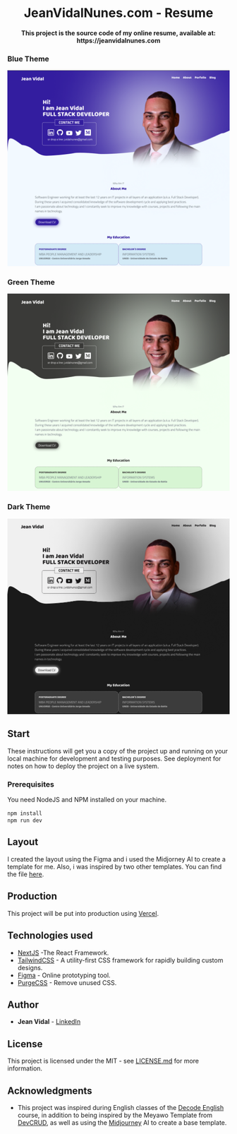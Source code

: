 <h1 align="center">
    JeanVidalNunes.com - Resume
</h1>
<h4 align="center">
    This project is the source code of my online resume, available at: https://jeanvidalnunes.com
</h4>

### Blue Theme
![Preview Blue Theme](https://github.com/jvidaln/jeanvidalnunes.com/blob/master/blue.png?raw=true)

### Green Theme
![Preview Green Theme](https://github.com/jvidaln/jeanvidalnunes.com/blob/master/green.png?raw=true)

### Dark Theme
![Preview Dark Theme](https://github.com/jvidaln/jeanvidalnunes.com/blob/master/dark.png?raw=true)

## Start

These instructions will get you a copy of the project up and running on your local machine for development and testing purposes. See deployment for notes on how to deploy the project on a live system.

### Prerequisites

You need NodeJS and NPM installed on your machine.

```
npm install
npm run dev
```

## Layout

I created the layout using the Figma and i used the Midjorney AI to create a template for me. Also, i was inspired by two other templates. You can find the file [here](https://www.figma.com/file/UO5lwvrvvGx0LA1CSVQXjN/WebSite---Resume?node-id=16%3A834&t=6I3o6HBViWMGQ368-1).

## Production

This project will be put into production using [Vercel](https://vercel.com/).

## Technologies used

* [NextJS](https://nextjs.org/) -The React Framework.
* [TailwindCSS](https://tailwindcss.com/) - A utility-first CSS framework for
rapidly building custom designs.
* [Figma](https://figma.com/) - Online prototyping tool.
* [PurgeCSS](https://purgecss.com/) - Remove unused CSS. 

## Author

* **Jean Vidal** - [LinkedIn](https://www.linkedin.com/in/jvidalnunes/)


## License

This project is licensed under the MIT - see [LICENSE.md](LICENSE.md) for more information.

## Acknowledgments

* This project was inspired during English classes of the [Decode English](https://go.devpleno.com/decode-english) course, in addition to being inspired by the Meyawo Template from [DevCRUD](http://www.devcrud.com/), as well as using the [Midjourney](https://www.midjourney.com/) AI to create a base template.
